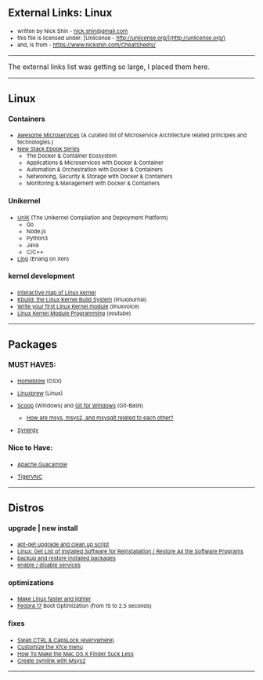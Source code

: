 ## External Links: Linux

- written by Nick Shin - nick.shin@gmail.com
- this file is licensed under: [Unlicense - http://unlicense.org/](http://unlicense.org/)
- and, is from - <https://www.nickshin.com/CheatSheets/>

* * *

The external links list was getting so large, I placed them here.

* * *

## Linux

#### Containers
- [Awesome Microservices](https://github.com/mfornos/awesome-microservices) (A curated list of Microservice Architecture related principles and technologies.)
- [New Stack Ebook Series](https://thenewstack.io/ebookseries)
	- The Docker &amp; Container Ecosystem
	- Applications &amp; Microservices with Docker &amp; Container
	- Automation &amp; Orchestration with Docker &amp; Containers
	- Networking, Security &amp; Storage with Docker &amp; Containers
	- Monitoring &amp; Management with Docker &amp; Containers

#### Unikernel
- [UniK](https://github.com/emc-advanced-dev/unik) (The Unikernel Compilation and Deployment Platform)
	- Go
	- Node.js
	- Python3
	- Java
	- C/C++
- [Ling](http://erlangonxen.org/)  (Erlang on Xen)

#### kernel development
- [Interactive map of Linux kernel](http://www.makelinux.net/kernel_map/)
- [Kbuild: the Linux Kernel Build System](http://www.linuxjournal.com/content/kbuild-linux-kernel-build-system) (linuxjournal)
- [Write your first Linux Kernel module](http://www.linuxvoice.com/be-a-kernel-hacker/) (linuxvoice)
- [Linux Kernel Module Programming](http://www.youtube.com/playlist?list=PL16941B715F5507C5) (youtube)

* * *

## Packages

#### MUST HAVES:
- [Homebrew](https://brew.sh/) (OSX)
- [Linuxbrew](http://linuxbrew.sh/) (Linux)
- [Scoop](http://scoop.sh/) (Windows) and
		[Git for Windows](https://git-scm.com/download/win) (Git-Bash)
	- [How are msys, msys2, and msysgit related to each other?](http://stackoverflow.com/a/35099458)

- [Synergy](https://github.com/symless/synergy)

#### Nice to Have:
- [Apache Guacamole](http://guacamole.incubator.apache.org/)
<!--
[//] # ( https://github.com/glyptodon/guacamole-server )
[//] # ( https://github.com/glyptodon/guacamole-client )
-->

- [TigerVNC](http://tigervnc.org/)

* * *

## Distros

#### upgrade | new install
- [apt-get upgrade and clean up script](http://ubuntuforums.org/showthread.php?t=1113808)
- [Linux: Get List of Installed Software for Reinstallation / Restore All the Software Programs](http://www.cyberciti.biz/tips/linux-get-list-installed-software-reinstallation-restore.html)
- [backup and restore installed packages](http://askubuntu.com/a/99151)
- [enable / disable services](http://askubuntu.com/questions/19320/how-to-enable-or-disable-services)

#### optimizations
- [Make Linux faster and lighter](http://www.tuxradar.com/content/make-linux-faster-and-lighter)
- [Fedora 17](https://harald.hoyer.xyz/2013/11/13/fedora-boot-optimization/) Boot Optimization (from 15 to 2.5 seconds)</a>

#### fixes
- [Swap CTRL &amp; CapsLock (everywhere)](http://askubuntu.com/questions/149971/how-do-you-remap-a-key-to-the-caps-lock-key-in-xubuntu#223674)
- [Customize the Xfce menu](https://wiki.xfce.org/howto/customize-menu)
- [How To Make the Mac OS X Finder Suck Less](http://www.howtogeek.com/howto/33414/how-to-make-the-mac-os-x-finder-suck-less/)
- [Create symlink with Msys2](http://superuser.com/a/1044337)

* * *




<style>
ul { font-size: 11px; }
</style>

